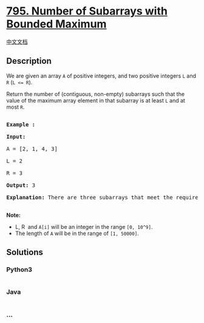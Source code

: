 # [795. Number of Subarrays with Bounded Maximum](https://leetcode.com/problems/number-of-subarrays-with-bounded-maximum)

[中文文档](/solution/0700-0799/0795.Number%20of%20Subarrays%20with%20Bounded%20Maximum/README.md)

## Description

<p>We are given an array <code>A</code> of positive integers, and two positive integers <code>L</code> and <code>R</code> (<code>L &lt;= R</code>).</p>



<p>Return the number of (contiguous, non-empty) subarrays such that the value of the maximum array element in that subarray is at least <code>L</code> and at most <code>R</code>.</p>



<pre>

<strong>Example :</strong>

<strong>Input:</strong> 

A = [2, 1, 4, 3]

L = 2

R = 3

<strong>Output:</strong> 3

<strong>Explanation:</strong> There are three subarrays that meet the requirements: [2], [2, 1], [3].

</pre>



<p><strong>Note:</strong></p>



<ul>
	<li>L, R&nbsp; and <code>A[i]</code> will be an integer in the range <code>[0, 10^9]</code>.</li>
	<li>The length of <code>A</code> will be in the range of <code>[1, 50000]</code>.</li>
</ul>



## Solutions

<!-- tabs:start -->

### **Python3**

```python

```

### **Java**

```java

```

### **...**

```

```

<!-- tabs:end -->
